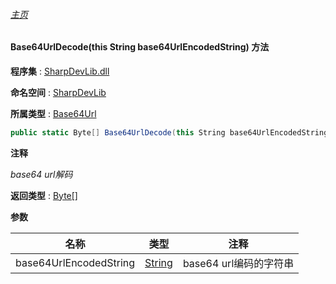 ###### [主页](./Index.md "主页")

#### Base64UrlDecode(this String base64UrlEncodedString) 方法

**程序集** : [SharpDevLib.dll](./SharpDevLib.assembly.md "SharpDevLib.dll")

**命名空间** : [SharpDevLib](./SharpDevLib.namespace.md "SharpDevLib")

**所属类型** : [Base64Url](./SharpDevLib.Base64Url.md "Base64Url")

``` csharp
public static Byte[] Base64UrlDecode(this String base64UrlEncodedString)
```

**注释**

*base64 url解码*



**返回类型** : [Byte\[\]](https://learn.microsoft.com/en-us/dotnet/api/system.byte[] "Byte\[\]")


**参数**

|名称|类型|注释|
|---|---|---|
|base64UrlEncodedString|[String](https://learn.microsoft.com/en-us/dotnet/api/system.string "String")|base64 url编码的字符串|


